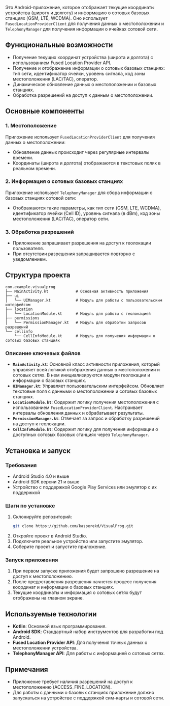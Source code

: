 Это Android-приложение, которое отображает текущие координаты устройства (широту и долготу) и информацию о сотовых базовых станциях (GSM, LTE, WCDMA). Оно использует `FusedLocationProviderClient` для получения данных о местоположении и `TelephonyManager` для получения информации о ячейках сотовой сети.

## Функциональные возможности

- Получение текущих координат устройства (широта и долгота) с использованием Fused Location Provider API.
- Получение и отображение информации о сотовых базовых станциях: тип сети, идентификатор ячейки, уровень сигнала, код зоны местоположения (LAC/TAC), оператор.
- Динамическое обновление данных о местоположении и базовых станциях.
- Обработка разрешений на доступ к данным о местоположении.

## Основные компоненты

### 1. **Местоположение**
Приложение использует `FusedLocationProviderClient` для получения данных о местоположении:
- Обновление данных происходит через регулярные интервалы времени.
- Координаты (широта и долгота) отображаются в текстовых полях в реальном времени.

### 2. **Информация о сотовых базовых станциях**
Приложение использует `TelephonyManager` для сбора информации о базовых станциях сотовой сети:
- Отображаются такие параметры, как тип сети (GSM, LTE, WCDMA), идентификатор ячейки (Cell ID), уровень сигнала (в dBm), код зоны местоположения (LAC/TAC), оператор сети.

### 3. **Обработка разрешений**
- Приложение запрашивает разрешения на доступ к геолокации пользователя.
- При отсутствии разрешения запрашивается повторно с уведомлением.

## Структура проекта

```plaintext
com.example.visualprog
├── MainActivity.kt            # Основная активность приложения
├── ui
│   └── UIManager.kt           # Модуль для работы с пользовательским интерфейсом
├── location
│   └── LocationModule.kt      # Модуль для работы с геолокацией
├── permissions
│   └── PermissionManager.kt   # Модуль для обработки запросов разрешений
└── cellinfo
    └── CellInfoModule.kt      # Модуль для получения информации о сотовых базовых станциях
```

### Описание ключевых файлов

- **`MainActivity.kt`**: Основной класс активности приложения, который управляет всей логикой отображения данных о местоположении и сотовых сетях. В нем инициализируются модули геолокации и информации о базовых станциях.
- **`UIManager.kt`**: Управляет пользовательским интерфейсом. Обновляет текстовые поля с данными о местоположении и сотовых базовых станциях.
- **`LocationModule.kt`**: Содержит логику получения местоположения с использованием `FusedLocationProviderClient`. Настраивает интервалы обновления данных и обрабатывает результаты.
- **`PermissionManager.kt`**: Отвечает за запрос и обработку разрешений на доступ к геолокации.
- **`CellInfoModule.kt`**: Содержит логику для получения информации о доступных сотовых базовых станциях через `TelephonyManager`.

## Установка и запуск

### Требования
- Android Studio 4.0 и выше
- Android SDK версии 21 и выше
- Устройство с поддержкой Google Play Services или эмулятор с их поддержкой

### Шаги по установке

1. Склонируйте репозиторий:
   ```bash
   git clone https://github.com/kasperekd/VisualProg.git
   ```
2. Откройте проект в Android Studio.
3. Подключите реальное устройство или запустите эмулятор.
4. Соберите проект и запустите приложение.

### Запуск приложения

1. При первом запуске приложения будет запрошено разрешение на доступ к местоположению.
2. После предоставления разрешения начнется процесс получения координат и информации о базовых станциях.
3. Текущие координаты и информация о сотовых сетях будут отображены на главном экране.

## Используемые технологии

- **Kotlin**: Основной язык программирования.
- **Android SDK**: Стандартный набор инструментов для разработки под Android.
- **Fused Location Provider API**: Для получения точных данных о местоположении устройства.
- **TelephonyManager API**: Для работы с информацией о сотовых сетях.

## Примечания

- Приложение требует наличия разрешений на доступ к местоположению (ACCESS_FINE_LOCATION).
- Для работы с данными о базовых станциях приложение должно запускаться на устройстве с поддержкой сим-карты и сотовой сети.

